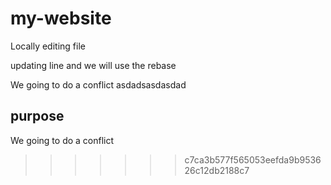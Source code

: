 # my-website
Locally editing file


updating line and we will use the rebase


We going to do a conflict
asdadsasdasdad

## purpose 

We going to do a conflict
>>>>>>> c7ca3b577f565053eefda9b953626c12db2188c7
